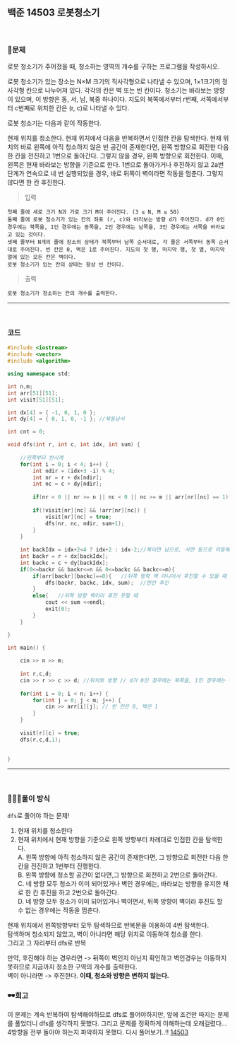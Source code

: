 ## 백준 14503 로봇청소기

&nbsp;
### 🧐문제
로봇 청소기가 주어졌을 때, 청소하는 영역의 개수를 구하는 프로그램을 작성하시오.

로봇 청소기가 있는 장소는 N×M 크기의 직사각형으로 나타낼 수 있으며, 1×1크기의 정사각형 칸으로 나누어져 있다. 각각의 칸은 벽 또는 빈 칸이다. 청소기는 바라보는 방향이 있으며, 이 방향은 동, 서, 남, 북중 하나이다. 지도의 북쪽에서부터 r번째, 서쪽에서부터 c번째로 위치한 칸은 (r, c)로 나타낼 수 있다.

로봇 청소기는 다음과 같이 작동한다.

현재 위치를 청소한다.
현재 위치에서 다음을 반복하면서 인접한 칸을 탐색한다.
현재 위치의 바로 왼쪽에 아직 청소하지 않은 빈 공간이 존재한다면, 왼쪽 방향으로 회전한 다음 한 칸을 전진하고 1번으로 돌아간다. 그렇지 않을 경우, 왼쪽 방향으로 회전한다. 이때, 왼쪽은 현재 바라보는 방향을 기준으로 한다.
1번으로 돌아가거나 후진하지 않고 2a번 단계가 연속으로 네 번 실행되었을 경우, 바로 뒤쪽이 벽이라면 작동을 멈춘다. 그렇지 않다면 한 칸 후진한다.
&nbsp;

>입력 

    첫째 줄에 세로 크기 N과 가로 크기 M이 주어진다. (3 ≤ N, M ≤ 50)  
    둘째 줄에 로봇 청소기가 있는 칸의 좌표 (r, c)와 바라보는 방향 d가 주어진다. d가 0인 경우에는 북쪽을, 1인 경우에는 동쪽을, 2인 경우에는 남쪽을, 3인 경우에는 서쪽을 바라보고 있는 것이다.  
    셋째 줄부터 N개의 줄에 장소의 상태가 북쪽부터 남쪽 순서대로, 각 줄은 서쪽부터 동쪽 순서대로 주어진다. 빈 칸은 0, 벽은 1로 주어진다. 지도의 첫 행, 마지막 행, 첫 열, 마지막 열에 있는 모든 칸은 벽이다.  
    로봇 청소기가 있는 칸의 상태는 항상 빈 칸이다.

>출력

    로봇 청소기가 청소하는 칸의 개수를 출력한다.

***
&nbsp;
### 코드
```cpp
#include <iostream>
#include <vector>
#include <algorithm>

using namespace std;

int n,m;
int arr[51][51];
int visit[51][51];

int dx[4] = { -1, 0, 1, 0 };
int dy[4] = { 0, 1, 0, -1 }; //북동남서

int cnt = 0;

void dfs(int r, int c, int idx, int sum) {
    
    //왼쪽부터 반시계
    for(int i = 0; i < 4; i++) {
        int ndir = (idx+3 -i) % 4;
        int nr = r + dx[ndir];
        int nc = c + dy[ndir];
        
        if(nr < 0 || nr >= n || nc < 0 || nc >= m || arr[nr][nc] == 1) continue;
        
        if(!visit[nr][nc] && !arr[nr][nc]) {
            visit[nr][nc] = true;
            dfs(nr, nc, ndir, sum+1);
        }
    }
    
    int backIdx = idx+2<4 ? idx+2 : idx-2;//북이면 남으로, 서면 동으로 이동해야함
    int backr = r + dx[backIdx];
    int backc = c + dy[backIdx];
    if(0<=backr && backr<=n && 0<=backc && backc<=m){
        if(arr[backr][backc]==0){   //뒤쪽 방햑 벽 아니어서 후진할 수 있을 때
            dfs(backr, backc, idx, sum);  //한칸 후진
        }
        else{   //뒤쪽 방향 벽이라 후진 못할 때
            cout << sum <<endl;
            exit(0);
        }
    }

}

int main() {
    
    cin >> n >> m;
    
    int r,c,d;
    cin >> r >> c >> d; //위치와 방향 // d가 0인 경우에는 북쪽을, 1인 경우에는 동쪽을, 2인 경우에는 남쪽을, 3인 경우에는 서쪽
    
    for(int i = 0; i < n; i++) {
        for(int j = 0; j < m; j++) {
            cin >> arr[i][j]; // 빈 칸은 0, 벽은 1
        }
    }
    
    visit[r][c] = true;
    dfs(r,c,d,1);
    

}


```
***

&nbsp;

### 👩🏻‍💻풀이 방식
`dfs`로 풀어야 하는 문제!
1. 현재 위치를 청소한다
2. 현재 위치에서 현재 방향을 기준으로 왼쪽 방향부터 차례대로 인접한 칸을 탐색한다.  
    A. 왼쪽 방향에 아직 청소하지 않은 공간이 존재한다면, 그 방향으로 회전한 다음 한 칸을 전진하고 1번부터 진행한다.  
    B. 왼쪽 방향에 청소할 공간이 없다면,그 방향으로 회전하고 2번으로 돌아간다.  
    C. 네 방향 모두 청소가 이미 되어있거나 벽인 경우에는, 바라보는 방향을 유지한 채로 한 칸 후진을 하고 2번으로 돌아간다.  
    D. 네 방향 모두 청소가 이미 되어있거나 벽이면서, 뒤쪽 방향이 벽이라 후진도 할 수 없는 경우에는 작동을 멈춘다.


현재 위치에서 왼쪽방향부터 모두 탐색하므로 반복문을 이용하여 4번 탐색한다.   
탐색하며 청소되지 않았고, 벽이 아니라면 해당 위치로 이동하여 청소를 한다.  
그리고 그 자리부터 dfs로 반복  

만약, 후진해야 하는 경우라면 -> 뒤쪽이 벽인지 아닌지 확인하고 벽인경우는 이동하지 못하므로
지금까지 청소한 구역의 개수를 출력한다.  
벽이 아니라면 -> 후진한다. **이때, 청소와 방향은 변하지 않는다.**


### 🕶회고
이 문제는 계속 반복하여 탐색해야하므로 dfs로 풀어야하지만, 앞에 조건만 따지는 문제를 풀었더니 dfs를 생각하지 못했다. 그리고 문제를 정확하게 이해하는데 오래걸렸다...  
4방향을 전부 돌아야 하는지 파악하지 못했다.
다시 풀어보기..!!
[14503](https://www.acmicpc.net/problem/14503, "baekjoon")
